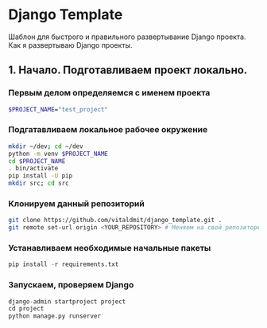 # Django Template
Шаблон для быстрого и правильного развертывание Django проекта. Как я развертываю Django проекты.

## 1. Начало. Подготавливаем проект локально.
### Первым делом определяемся с именем проекта
```bash
$PROJECT_NAME="test_project"
```

### Подгатавливаем локальное рабочее окружение
```bash
mkdir ~/dev; cd ~/dev
python -m venv $PROJECT_NAME
cd $PROJECT_NAME
. bin/activate
pip install -U pip
mkdir src; cd src
```

### Клонируем данный репозиторий
```bash
git clone https://github.com/vitaldmit/django_template.git .
git remote set-url origin <YOUR_REPOSITORY> # Меняем на свой репозиторий
```

### Устанавливаем необходимые начальные пакеты
```python
pip install -r requirements.txt
```

### Запускаем, проверяем Django
```python
django-admin startproject project
cd project
python manage.py runserver
```
